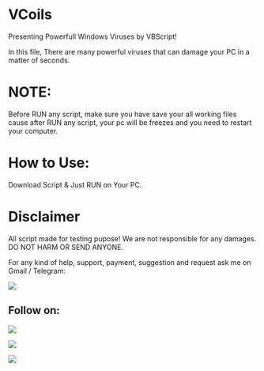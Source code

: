 # VCoils

Presenting Powerfull Windows Viruses by VBScript!

In this file, There are many powerful viruses that can damage your PC in a matter of seconds.

# NOTE:
Before RUN any script, make sure you have save your all working files cause
after RUN any script, your pc will be freezes and you need to restart your computer.

# How to Use:
Download Script & Just RUN on Your PC.

# Disclaimer
All script made for testing pupose! We are not responsible for any damages.
DO NOT HARM OR SEND ANYONE.

For any kind of help, support, payment, suggestion and request ask me on Gmail / Telegram:

<a href="https://t.me/linux_repo"><img src="https://img.shields.io/badge/Telegram-Group%20Telegram%20Join-blue.svg?logo=telegram"></a>

## Follow on:
<p align="left">
<a href="https://github.com/palahsu"><img src="https://img.shields.io/badge/GitHub-Follow%20on%20GitHub-inactive.svg?logo=github"></a>
</p><p align="left">
<a href="https://www.facebook.com/aduri.knox01/"><img src="https://img.shields.io/badge/Facebook-Follow%20on%20Facebook-blue.svg?logo=facebook"></a>
</p><p align="left">
<a href="https://t.me/AD0000000"><img src="https://img.shields.io/badge/Telegram-Contact%20Telegram%20Profile-blue.svg?logo=telegram"></a>
</p><p align="left"> 
 
